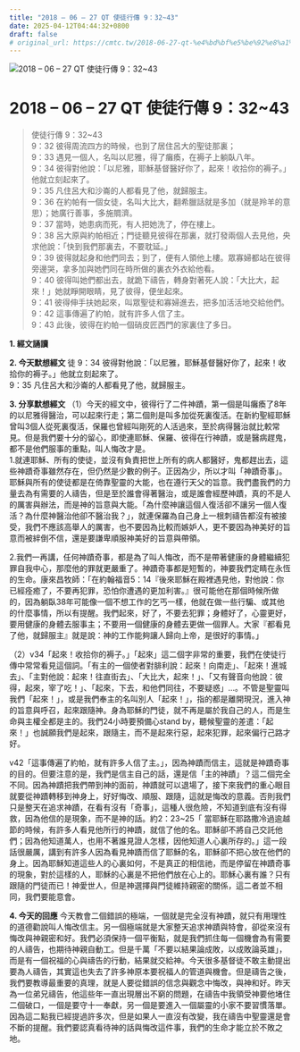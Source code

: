 ```yaml
---
title: "2018 – 06 – 27 QT 使徒行傳 9：32~43"
date: 2025-04-12T04:44:32+0800
draft: false
# original_url: https://cmtc.tw/2018-06-27-qt-%e4%bd%bf%e5%be%92%e8%a1%8c%e5%82%b3-9%ef%bc%9a3243
---
```


![2018 – 06 – 27 QT 使徒行傳 9：32\~43](/images/qt.jpg   "2018 – 06 – 27 QT 使徒行傳 9：32\~43")

# 2018 – 06 – 27 QT 使徒行傳 9：32\~43

> 使徒行傳 9：32\~43  
> 9：32 彼得周流四方的時候，也到了居住呂大的聖徒那裏；  
> 9：33 遇見一個人，名叫以尼雅，得了癱瘓，在褥子上躺臥八年。  
> 9：34 彼得對他說：「以尼雅，耶穌基督醫好你了，起來！收拾你的褥子。」他就立刻起來了。  
> 9：35 凡住呂大和沙崙的人都看見了他，就歸服主。  
> 9：36 在約帕有一個女徒，名叫大比大，翻希臘話就是多加（就是羚羊的意思）；她廣行善事，多施賙濟。  
> 9：37 當時，她患病而死，有人把她洗了，停在樓上。  
> 9：38 呂大原與約帕相近；門徒聽見彼得在那裏，就打發兩個人去見他，央求他說：「快到我們那裏去，不要耽延。」  
> 9：39 彼得就起身和他們同去；到了，便有人領他上樓。眾寡婦都站在彼得旁邊哭，拿多加與她們同在時所做的裏衣外衣給他看。  
> 9：40 彼得叫她們都出去，就跪下禱告，轉身對著死人說：「大比大，起來！」她就睜開眼睛，見了彼得，便坐起來。  
> 9：41 彼得伸手扶她起來，叫眾聖徒和寡婦進去，把多加活活地交給他們。  
> 9：42 這事傳遍了約帕，就有許多人信了主。  
> 9：43 此後，彼得在約帕一個硝皮匠西門的家裏住了多日。

**1. 經文誦讀**

**2.  今天默想經文**
徒 9：34 彼得對他說：「以尼雅，耶穌基督醫好你了，起來！收拾你的褥子。」他就立刻起來了。  
9：35 凡住呂大和沙崙的人都看見了他，就歸服主。

**3. 分享默想經文**
（1）今天的經文中，彼得行了二件神蹟，第一個是叫癱瘓了8年的以尼雅得醫治，可以起來行走；第二個則是叫多加從死裏復活。在新約聖經耶穌曾叫3個人從死裏復活，保羅也曾經叫剛死的人活過來，至於病得醫治就比較常見。但是我們要十分的留心，即使連耶穌、保羅、彼得在行神蹟，或是醫病趕鬼，都不是他們服事的重點，叫人悔改才是。  
1.就連耶穌、所有的使徒，並沒有負責把世上所有的病人都醫好，鬼都趕出去，這些神蹟奇事雖然存在，但仍然是少數的例子。正因為少，所以才叫「神蹟奇事」。耶穌與所有的使徒都是在倚靠聖靈的大能，也在遵行天父的旨意。我們盡我們的力量去為有需要的人禱告，但是至於誰會得著醫治，或是誰會經歷神蹟，真的不是人的厲害與辦法，而是神的旨意與大能。「為什麼神讓這個人復活卻不讓另一個人復活？為什麼神醫治他卻不醫治我？」，就連保羅為自己身上一根刺禱告都沒有被接受，我們不應該高舉人的厲害，也不要因為比較而嫉妒人，更不要因為神美好的旨意而被絆倒不信，還是要謙卑順服神美好的旨意與帶領。

2.我們一再講，任何神蹟奇事，都是為了叫人悔改，而不是帶著健康的身體繼續犯罪自我中心，那麼他的罪就更嚴重了。神蹟奇事都是短暫的，神要我們定睛在永恆的生命。康來昌牧師：「在約翰福音5：14『後來耶穌在殿裡遇見他，對他說：你已經痊癒了，不要再犯罪，恐怕你遭遇的更加利害。』很可能他在那個時候所做的，因為躺臥38年可能像一個不想工作的乞丐一樣，他就在做一些行騙、或其他的什麼事情，所以有提醒。我們起來，好了，不要去犯罪；身體好了，心靈更好，要用健康的身體去服事主；不要用一個健康的身體去更做一個罪人。大家『都看見了他，就歸服主』就是說：神的工作能夠讓人歸向上帝，是很好的事情。」

（2）v34「起來！收拾你的褥子。」「起來」這二個字非常的重要，我們在使徒行傳中常常看見這個詞。「有主的一個使者對腓利說：起來！向南走」、「起來！進城去」、「主對他說：起來！往直街去」、「大比大，起來！」、「又有聲音向他說：彼得，起來，宰了吃！」、「起來，下去，和他們同往，不要疑惑」…。不管是聖靈叫我們「起來！」，或是我們奉主的名叫別人「起來！」，指的都是離開現況，進入神的旨意與呼召，起來跟隨神。身為耶穌的門徒，就不再是屬於我自己的人，而是生命與主權全都是主的。我們24小時要預備心stand by，聽候聖靈的差遣：「起來！」也誠願我們是起來，跟隨主，而不是起來行惡，起來犯罪，起來偏行己路才好。

v42「這事傳遍了約帕，就有許多人信了主。」，因為神蹟而信主，這就是神蹟奇事的目的。但要注意的是，我們是信主自己的話，還是信「主的神蹟」？這二個完全不同。因為神蹟把我們帶到神的面前，神蹟就可以退場了，接下來我們的重心眼目就要從神蹟轉移到神身上，好好悔改、順服、跟隨，這就是悔改的意義。否則我們只是整天在追求神蹟，在看有沒有「奇事」，這種人很危險，不知道到底有沒有得救，因為他信的是現象，而不是神的話。約2：23\~25「 當耶穌在耶路撒冷過逾越節的時候，有許多人看見他所行的神蹟，就信了他的名。耶穌卻不將自己交託他們；因為他知道萬人，也用不著誰見證人怎樣，因他知道人心裏所存的。」這一段話很嚴厲，講到有許多人因為看見神蹟而信了耶穌的名，耶穌卻不把心放在他們的身上。因為耶穌知道這些人的心裏如何，不是真正的相信祂，而是停留在神蹟奇事的現象，對於這樣的人，耶穌的心裏是不把他們放在心上的。耶穌心裏有誰？只有跟隨的門徒而已！神愛世人，但是神選擇與門徒維持親密的關係，這二者並不相同，我們要能意會。

**4. 今天的回應**
今天教會二個錯誤的極端，一個就是完全沒有神蹟，就只有用理性的道德勸說叫人悔改信主。另一個極端就是大家整天追求神蹟與特會，卻從來沒有悔改與神親密和好。我們必須保持一個平衡點，就是我們抓住每一個機會為有需要的人禱告，也期待神親自動工。但是千萬「不要以結果論成敗，以成敗論英雄」，而是有一個祝福的心與禱告的行動，結果就交給神。今天很多基督徒不敢主動提出要為人禱告，其實這也失去了許多神原本要祝福人的管道與機會。但是禱告之後，我們要教導最重要的真理，就是人要從錯誤的信念與觀念中悔改，與神和好。昨天為一位弟兄禱告，他這些年一直出現層出不窮的問題，在禱告中我領受神要他堵住二個破口，一個是要守十一奉獻，另一個是要進入一個屬靈的小家不要習慣落單。因為這二點我已經提過許多次，但是如果人一直沒有改變，我在禱告中聖靈還是會不斷的提醒。我們要認真看待神的話與悔改這件事，我們的生命才能立於不敗之地。
